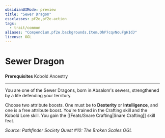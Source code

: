 ```yaml
---
obsidianUIMode: preview
title: "Sewer Dragon"
cssclasses: pf2e,pf2e-action
tags:
  - trait/common
aliases: "Compendium.pf2e.backgrounds.Item.OhP7cqvNouFgHIdJ"
license: OGL
---
```

# Sewer Dragon

### 






**Prerequisites** Kobold Ancestry

* * *

You are one of the Sewer Dragons, born in Absalom's sewers, strengthened by a life defending your territory.

Choose two attribute boosts. One must be to **Dexterity** or **Intelligence**, and one is a free attribute boost. You're trained in the Crafting skill and the Kobold Lore skill. You gain the [[Feats/Snare Crafting|Snare Crafting]] skill feat.

*Source: Pathfinder Society Quest #10: The Broken Scales*
*OGL*